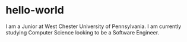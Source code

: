 # hello-world

I am a Junior at West Chester University of Pennsylvania. 
I am currently studying Computer Science looking to be a Software Engineer.
